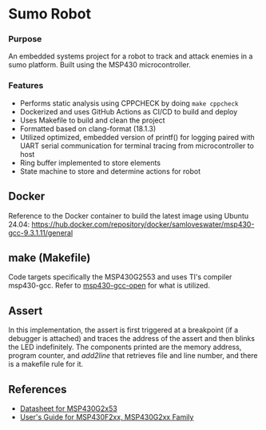# Sumo Robot #

### Purpose ###

An embedded systems project for a robot to track and attack enemies in a sumo platform. Built using the MSP430 microcontroller.

### Features ####

* Performs static analysis using CPPCHECK by doing `make cppcheck`
* Dockerized and uses GitHub Actions as CI/CD to build and deploy
* Uses Makefile to build and clean the project
* Formatted based on clang-format (18.1.3)
* Utilized optimized, embedded version of printf() for logging paired with UART serial communication for terminal tracing from microcontroller to host
* Ring buffer implemented to store elements
* State machine to store and determine actions for robot

## Docker

Reference to the Docker container to build the latest image using Ubuntu 24.04:
https://hub.docker.com/repository/docker/samloveswater/msp430-gcc-9.3.1.11/general

## make (Makefile)

Code targets specifically the MSP430G2553 and uses TI's compiler msp430-gcc. Refer to [msp430-gcc-open](https://www.ti.com/tool/MSP430-GCC-OPENSOURCE) for what is utilized.

## Assert
In this implementation, the assert is first triggered at a breakpoint
(if a debugger is attached) and traces the address of the assert and then
blinks the LED indefinitely. The components printed are the memory address,
program counter, and _add2line_ that retrieves file and line number, and there
is a makefile rule for it. 

## References

* [Datasheet for MSP430G2x53](https://www.ti.com/lit/ds/symlink/msp430g2553.pdf)
* [User's Guide for MSP430F2xx, MSP430G2xx Family](https://www.ti.com/lit/ug/slau144k/slau144k.pdf?ts=1758604666286&ref_url=http%253A%252F%252Fwww.ti.com%252Flit%252Fug%252Fslau144j%252Fslau144j.pdf)